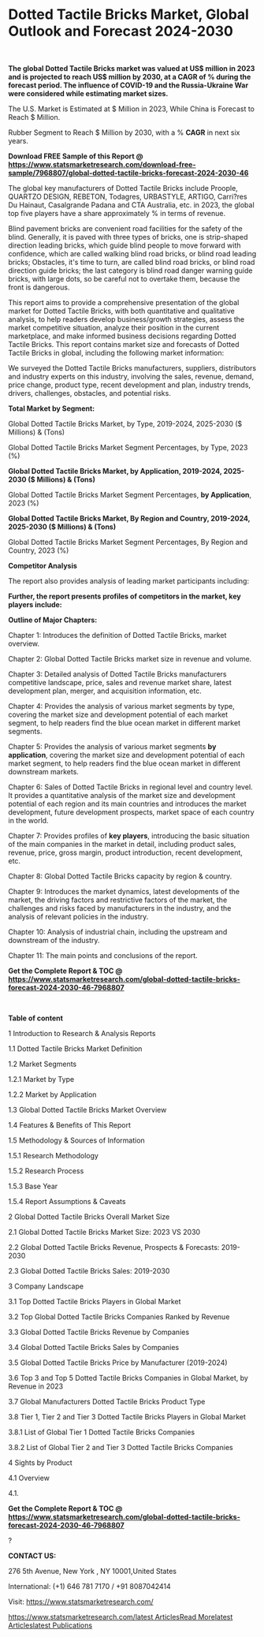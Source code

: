 <h1>Dotted Tactile Bricks Market, Global Outlook and Forecast 2024-2030</h1><br/><p><strong>The global Dotted Tactile Bricks market was valued at US$ million in 2023 and is projected to reach US$ million by 2030, at a <strong>CAGR</strong> of % during the forecast period. The influence of COVID-19 and the Russia-Ukraine War were considered while estimating market sizes.</strong></p>
 
 
 
 <p>The U.S. Market is Estimated at $ Million in 2023, While China is Forecast to Reach $ Million.</p>
 
 
 
 <p>Rubber Segment to Reach $ Million by 2030, with a % <strong>CAGR</strong> in next six years.</p>
 
 
 
 <p><strong>Download FREE Sample of this Report @ <a href="https://www.statsmarketresearch.com/download-free-sample/7968807/global-dotted-tactile-bricks-forecast-2024-2030-46">https://www.statsmarketresearch.com/download-free-sample/7968807/global-dotted-tactile-bricks-forecast-2024-2030-46</a></strong></p>
 
 
 
 <p>The global key manufacturers of Dotted Tactile Bricks include Proople, QUARTZO DESIGN, REBETON, Todagres, URBASTYLE, ARTIGO, Carri?res Du Hainaut, Casalgrande Padana and CTA Australia, etc. in 2023, the global top five players have a share approximately % in terms of revenue.</p>
 
 
 
 <p>Blind pavement bricks are convenient road facilities for the safety of the blind. Generally, it is paved with three types of bricks, one is strip-shaped direction leading bricks, which guide blind people to move forward with confidence, which are called walking blind road bricks, or blind road leading bricks; Obstacles, it&#39;s time to turn, are called blind road bricks, or blind road direction guide bricks; the last category is blind road danger warning guide bricks, with large dots, so be careful not to overtake them, because the front is dangerous.</p>
 
 
 
 <p>This report aims to provide a comprehensive presentation of the global market for Dotted Tactile Bricks, with both quantitative and qualitative analysis, to help readers develop business/growth strategies, assess the market competitive situation, analyze their position in the current marketplace, and make informed business decisions regarding Dotted Tactile Bricks. This report contains market size and forecasts of Dotted Tactile Bricks in global, including the following market information:</p>
 
 
 
 <p>We surveyed the Dotted Tactile Bricks manufacturers, suppliers, distributors and industry experts on this industry, involving the sales, revenue, demand, price change, product type, recent development and plan, industry trends, drivers, challenges, obstacles, and potential risks.</p>
 
 
 
 <p><strong>Total Market by Segment:</strong></p>
 
 
 
 <p>Global Dotted Tactile Bricks Market, by Type, 2019-2024, 2025-2030 ($ Millions) & (Tons)</p>
 
 
 
 <p>Global Dotted Tactile Bricks Market Segment Percentages, by Type, 2023 (%)</p>
 
 
 
 <p><strong>Global Dotted Tactile Bricks Market, <strong>by Application</strong>, 2019-2024, 2025-2030 ($ Millions) & (Tons)</strong></p>
 
 
 
 <p>Global Dotted Tactile Bricks Market Segment Percentages, <strong>by Application</strong>, 2023 (%)</p>
 
 
 
 <p><strong>Global Dotted Tactile Bricks Market, By Region and Country, 2019-2024, 2025-2030 ($ Millions) & (Tons)</strong></p>
 
 
 
 <p>Global Dotted Tactile Bricks Market Segment Percentages, By Region and Country, 2023 (%)</p>
 
 
 
 <p><strong>Competitor Analysis</strong></p>
 
 
 
 <p>The report also provides analysis of leading market participants including:</p>
 
 
 
 <p><strong>Further, the report presents profiles of competitors in the market, <strong>key players</strong> include:</strong></p>
 
 
 
 <p><strong>Outline of Major Chapters:</strong></p>
 
 
 
 <p>Chapter 1: Introduces the definition of Dotted Tactile Bricks, market overview.</p>
 
 
 
 <p>Chapter 2: Global Dotted Tactile Bricks market size in revenue and volume.</p>
 
 
 
 <p>Chapter 3: Detailed analysis of Dotted Tactile Bricks manufacturers competitive landscape, price, sales and revenue market share, latest development plan, merger, and acquisition information, etc.</p>
 
 
 
 <p>Chapter 4: Provides the analysis of various market segments by type, covering the market size and development potential of each market segment, to help readers find the blue ocean market in different market segments.</p>
 
 
 
 <p>Chapter 5: Provides the analysis of various market segments <strong>by application</strong>, covering the market size and development potential of each market segment, to help readers find the blue ocean market in different downstream markets.</p>
 
 
 
 <p>Chapter 6: Sales of Dotted Tactile Bricks in regional level and country level. It provides a quantitative analysis of the market size and development potential of each region and its main countries and introduces the market development, future development prospects, market space of each country in the world.</p>
 
 
 
 <p>Chapter 7: Provides profiles of <strong>key players</strong>, introducing the basic situation of the main companies in the market in detail, including product sales, revenue, price, gross margin, product introduction, recent development, etc.</p>
 
 
 
 <p>Chapter 8: Global Dotted Tactile Bricks capacity by region & country.</p>
 
 
 
 <p>Chapter 9: Introduces the market dynamics, latest developments of the market, the driving factors and restrictive factors of the market, the challenges and risks faced by manufacturers in the industry, and the analysis of relevant policies in the industry.</p>
 
 
 
 <p>Chapter 10: Analysis of industrial chain, including the upstream and downstream of the industry.</p>
 
 
 
 <p>Chapter 11: The main points and conclusions of the report.</p>
 
 
 
 <div><b>Get the Complete Report & TOC @ <a href="https://www.statsmarketresearch.com/global-dotted-tactile-bricks-forecast-2024-2030-46-7968807">https://www.statsmarketresearch.com/global-dotted-tactile-bricks-forecast-2024-2030-46-7968807</a></b></div>
 
 
 
 <p><br />
 
 <b>Table of content</b></p>
 
 
 
 <p>1 Introduction to Research & Analysis Reports<br />
 
 1.1 Dotted Tactile Bricks Market Definition<br />
 
 1.2 Market Segments<br />
 
 1.2.1 Market by Type<br />
 
 1.2.2 Market by Application<br />
 
 1.3 Global Dotted Tactile Bricks Market Overview<br />
 
 1.4 Features & Benefits of This Report<br />
 
 1.5 Methodology & Sources of Information<br />
 
 1.5.1 Research Methodology<br />
 
 1.5.2 Research Process<br />
 
 1.5.3 Base Year<br />
 
 1.5.4 Report Assumptions & Caveats<br />
 
 2 Global Dotted Tactile Bricks Overall Market Size<br />
 
 2.1 Global Dotted Tactile Bricks Market Size: 2023 VS 2030<br />
 
 2.2 Global Dotted Tactile Bricks Revenue, Prospects & Forecasts: 2019-2030<br />
 
 2.3 Global Dotted Tactile Bricks Sales: 2019-2030<br />
 
 3 Company Landscape<br />
 
 3.1 Top Dotted Tactile Bricks Players in Global Market<br />
 
 3.2 Top Global Dotted Tactile Bricks Companies Ranked by Revenue<br />
 
 3.3 Global Dotted Tactile Bricks Revenue by Companies<br />
 
 3.4 Global Dotted Tactile Bricks Sales by Companies<br />
 
 3.5 Global Dotted Tactile Bricks Price by Manufacturer (2019-2024)<br />
 
 3.6 Top 3 and Top 5 Dotted Tactile Bricks Companies in Global Market, by Revenue in 2023<br />
 
 3.7 Global Manufacturers Dotted Tactile Bricks Product Type<br />
 
 3.8 Tier 1, Tier 2 and Tier 3 Dotted Tactile Bricks Players in Global Market<br />
 
 3.8.1 List of Global Tier 1 Dotted Tactile Bricks Companies<br />
 
 3.8.2 List of Global Tier 2 and Tier 3 Dotted Tactile Bricks Companies<br />
 
 4 Sights by Product<br />
 
 4.1 Overview<br />
 
 4.1.</p>
 
 
 
 <div><b>Get the Complete Report & TOC @ <a href="https://www.statsmarketresearch.com/global-dotted-tactile-bricks-forecast-2024-2030-46-7968807">https://www.statsmarketresearch.com/global-dotted-tactile-bricks-forecast-2024-2030-46-7968807</a></b></div>
 
 
 
 <p>? </p>
 
 
 
 <p><b>CONTACT US:</b><br />
 
 276 5th Avenue, New York , NY 10001,United States<br />
 
 International: (+1) 646 781 7170 / +91 8087042414<br />
 
 Visit: <a href="https://www.statsmarketresearch.com/">https://www.statsmarketresearch.com/</a><br />
 
 <a href="https://gyeongbokgung.com">https://www.statsmarketresearch.com/</a><a href="https://hallyeomaritime.com">latest Articles</a><a href="https://jingwansa.com">Read More</a><a href="https://nguoiviet.jp/">latest Articles</a><a href="https://www.intelmarketresearch.com/">latest Publications</a></p>